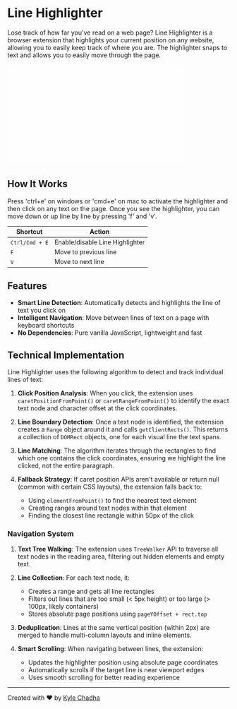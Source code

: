 # Line Highlighter

Lose track of how far you've read on a web page? Line Highlighter is a browser extension that highlights your current position on any website, allowing you to easily keep track of where you are. The highlighter snaps to text and allows you to easily move through the page.

<img src="demo.gif" alt="Line Highlighter Demo" width="400">

## How It Works

Press 'ctrl+e' on windows or 'cmd+e' on mac to activate the highlighter and then click on any text on the page. Once you see the highlighter, you can move down or up line by line by pressing 'f' and 'v'.

| Shortcut | Action |
|----------|--------|
| `Ctrl/Cmd + E` | Enable/disable Line Highlighter |
| `F` | Move to previous line |
| `V` | Move to next line |

## Features

- **Smart Line Detection**: Automatically detects and highlights the line of text you click on
- **Intelligent Navigation**: Move between lines of text on a page with keyboard shortcuts
- **No Dependencies**: Pure vanilla JavaScript, lightweight and fast

## Technical Implementation

Line Highlighter uses the following algorithm to detect and track individual lines of text:

1. **Click Position Analysis**: When you click, the extension uses `caretPositionFromPoint()` or `caretRangeFromPoint()` to identify the exact text node and character offset at the click coordinates.

2. **Line Boundary Detection**: Once a text node is identified, the extension creates a `Range` object around it and calls `getClientRects()`. This returns a collection of `DOMRect` objects, one for each visual line the text spans.

3. **Line Matching**: The algorithm iterates through the rectangles to find which one contains the click coordinates, ensuring we highlight the line clicked, not the entire paragraph.

4. **Fallback Strategy**: If caret position APIs aren't available or return null (common with certain CSS layouts), the extension falls back to:
   - Using `elementFromPoint()` to find the nearest text element
   - Creating ranges around text nodes within that element
   - Finding the closest line rectangle within 50px of the click

### Navigation System

1. **Text Tree Walking**: The extension uses `TreeWalker` API to traverse all text nodes in the reading area, filtering out hidden elements and empty text.

2. **Line Collection**: For each text node, it:
   - Creates a range and gets all line rectangles
   - Filters out lines that are too small (< 5px height) or too large (> 100px, likely containers)
   - Stores absolute page positions using `pageYOffset + rect.top`

3. **Deduplication**: Lines at the same vertical position (within 2px) are merged to handle multi-column layouts and inline elements.

4. **Smart Scrolling**: When navigating between lines, the extension:
   - Updates the highlighter position using absolute page coordinates
   - Automatically scrolls if the target line is near viewport edges
   - Uses smooth scrolling for better reading experience

---

Created with ❤️ by [Kyle Chadha](https://twitter.com/kylechadha)